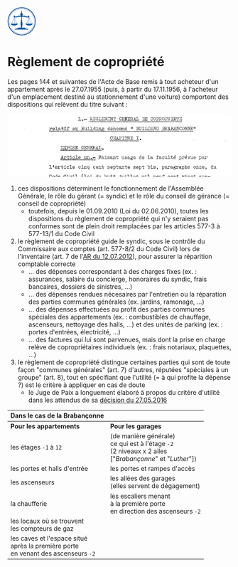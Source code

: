 <link rel="stylesheet" href="normal4.css" type="text/css" />

![](icon_justice.png)

# Règlement de copropriété

Les pages 144 et suivantes de l'Acte de Base remis à tout acheteur d'un appartement après le 27.07.1955 (puis, à partir du 17.11.1956, à l'acheteur d'un emplacement destiné au stationnement d'une voiture) comportent des dispositions qui relèvent du titre suivant :

![](p144.png)

1. ces dispositions déterminent le fonctionnement de l'Assemblée Générale, le rôle du gérant (= syndic) et le rôle du conseil de gérance (= conseil de copropriété)
    * toutefois, depuis le 01.09.2010 (Loi du 02.06.2010), toutes les dispositions du règlement de copropriété qui n'y seraient pas conformes sont de plein droit remplacées par les articles 577-3 à 577-13/1 du Code Civil
2. le règlement de copropriété guide le syndic, sous le contrôle du Commissaire aux comptes (art. 577-8/2 du Code Civil) lors de l'inventaire (art. 7 de l'[AR du 12.07.2012](http://brab80.webs.com/Loi_PCMN.pdf)),  pour assurer la réparition comptable correcte
    * ... des dépenses correspondant à des charges fixes (ex. : assurances, salaire du concierge, honoraires du syndic, frais bancaires, dossiers de sinistres, ...)
    * ... des dépenses rendues nécesaires par l'entretien ou la réparation des parties communes générales (ex. jardins, ramonage, ...)
    * ... des dépenses effectuées au profit des parties communes spéciales des appartements (ex. : combustibles de chauffage, ascenseurs, nettoyage des halls, ...) et des unités de parking (ex. : portes d'entrées, électricité, ...)
    * ... des factures qui lui sont parvenues, mais dont la prise en charge relève de copropriétaires individuels (ex. : frais notariaux, plaquettes, ...)
3. le règlement de copropriété distingue certaines parties qui sont de toute façon "communes générales" (art. 7) d'autres, réputées "spéciales à un groupe" (art. 8), tout en spécifiant que l'utilité (= à qui profite la dépense ?) est le critère à appliquer en cas de doute
    * le Juge de Paix a longuement élaboré à propos du critère d'utilité dans les attendus de sa [décision du 27.05.2016](JP_Bxl_20160527.pdf)

| Dans le cas de la Brabançonne | &nbsp; |
| --- | --- |
| **Pour les appartements** | **Pour les garages** |
| les étages `-1` à `12`   | (de manière générale)<br>ce qui est à l'étage `-2`<br>(2 niveaux  x 2 ailes<br>["*Brabançonne*" et "*Luther*"]) |
| les portes et halls d'entrée  | les portes et rampes d'accès |
| les ascenseurs  | les allées des garages<br>(elles servent de dégagement) |
| la chaufferie  | les escaliers menant<br>à la première porte<br>en direction des ascenseurs `-2` |
| les locaux où se trouvent<br>les compteurs de gaz  | &nbsp; |
| les caves et l'espace situé<br>après la première porte<br>en venant des ascenseurs `-2`  | &nbsp; |


